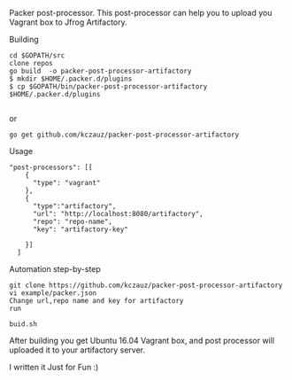 Packer post-processor. This post-processor can help you to upload you Vagrant box to Jfrog Artifactory. 

Building
```
cd $GOPATH/src
clone repos
go build  -o packer-post-processor-artifactory
$ mkdir $HOME/.packer.d/plugins
$ cp $GOPATH/bin/packer-post-processor-artifactory $HOME/.packer.d/plugins


```
or 
```
go get github.com/kczauz/packer-post-processor-artifactory
```

Usage

```
"post-processors": [[
    {
      "type": "vagrant"
    },
    {
      "type":"artifactory",
      "url": "http://localhost:8080/artifactory",
      "repo": "repo-name",
      "key": "artifactory-key"

    }]
  ]
```
Automation step-by-step

```git
git clone https://github.com/kczauz/packer-post-processor-artifactory
vi example/packer.json
Change url,repo name and key for artifactory 
run 

buid.sh
```
After building you get Ubuntu 16.04 Vagrant box, and post processor will  uploaded it to your artifactory server.

I written it Just for Fun :)

